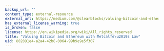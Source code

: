 ```yaml
---
backup_url: ''
content_type: external-resource
external_url: https://medium.com/@clearblocks/valuing-bitcoin-and-ethereum-with-metcalfes-law-aaa743f469f6
has_external_license_warning: true
is_broken: false
license: https://en.wikipedia.org/wiki/All_rights_reserved
title: "Valuing Bitcoin and Ethereum with Metcalfe\u2019s Law"
uid: 802091e4-a2a4-42b8-8964-99b9e9e5f307
---
```


